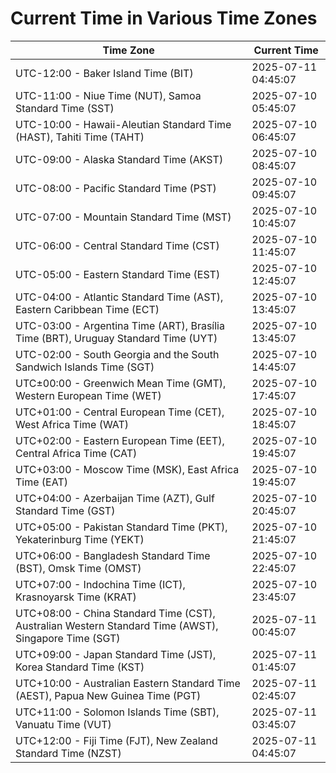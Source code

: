 # Current Time in Various Time Zones

| Time Zone | Current Time |
|-----------|--------------|
| UTC-12:00 - Baker Island Time (BIT) | 2025-07-11 04:45:07 |
| UTC-11:00 - Niue Time (NUT), Samoa Standard Time (SST) | 2025-07-10 05:45:07 |
| UTC-10:00 - Hawaii-Aleutian Standard Time (HAST), Tahiti Time (TAHT) | 2025-07-10 06:45:07 |
| UTC-09:00 - Alaska Standard Time (AKST) | 2025-07-10 08:45:07 |
| UTC-08:00 - Pacific Standard Time (PST) | 2025-07-10 09:45:07 |
| UTC-07:00 - Mountain Standard Time (MST) | 2025-07-10 10:45:07 |
| UTC-06:00 - Central Standard Time (CST) | 2025-07-10 11:45:07 |
| UTC-05:00 - Eastern Standard Time (EST) | 2025-07-10 12:45:07 |
| UTC-04:00 - Atlantic Standard Time (AST), Eastern Caribbean Time (ECT) | 2025-07-10 13:45:07 |
| UTC-03:00 - Argentina Time (ART), Brasília Time (BRT), Uruguay Standard Time (UYT) | 2025-07-10 13:45:07 |
| UTC-02:00 - South Georgia and the South Sandwich Islands Time (SGT) | 2025-07-10 14:45:07 |
| UTC±00:00 - Greenwich Mean Time (GMT), Western European Time (WET) | 2025-07-10 17:45:07 |
| UTC+01:00 - Central European Time (CET), West Africa Time (WAT) | 2025-07-10 18:45:07 |
| UTC+02:00 - Eastern European Time (EET), Central Africa Time (CAT) | 2025-07-10 19:45:07 |
| UTC+03:00 - Moscow Time (MSK), East Africa Time (EAT) | 2025-07-10 19:45:07 |
| UTC+04:00 - Azerbaijan Time (AZT), Gulf Standard Time (GST) | 2025-07-10 20:45:07 |
| UTC+05:00 - Pakistan Standard Time (PKT), Yekaterinburg Time (YEKT) | 2025-07-10 21:45:07 |
| UTC+06:00 - Bangladesh Standard Time (BST), Omsk Time (OMST) | 2025-07-10 22:45:07 |
| UTC+07:00 - Indochina Time (ICT), Krasnoyarsk Time (KRAT) | 2025-07-10 23:45:07 |
| UTC+08:00 - China Standard Time (CST), Australian Western Standard Time (AWST), Singapore Time (SGT) | 2025-07-11 00:45:07 |
| UTC+09:00 - Japan Standard Time (JST), Korea Standard Time (KST) | 2025-07-11 01:45:07 |
| UTC+10:00 - Australian Eastern Standard Time (AEST), Papua New Guinea Time (PGT) | 2025-07-11 02:45:07 |
| UTC+11:00 - Solomon Islands Time (SBT), Vanuatu Time (VUT) | 2025-07-11 03:45:07 |
| UTC+12:00 - Fiji Time (FJT), New Zealand Standard Time (NZST) | 2025-07-11 04:45:07 |
